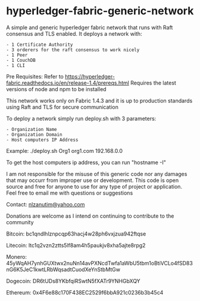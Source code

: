 # hyperledger-fabric-generic-network

A simple and generic hyperledger fabric network that runs with Raft consensus and TLS enabled.
It deploys a network with:

    - 1 Certificate Authority
    - 3 orderers for the raft consensus to work nicely
    - 1 Peer
    - 1 CouchDB
    - 1 CLI


Pre Requisites:
Refer to https://hyperledger-fabric.readthedocs.io/en/release-1.4/prereqs.html 
Requires the latest versions of node and npm to be installed

This network works only on Fabric 1.4.3 and it is up to production standards using Raft and TLS for secure communication

To deploy a network simply run deploy.sh with 3 parameters:

    - Organization Name
    - Organization Domain 
    - Host computers IP Address

Example:
./deploy.sh Org1 org1.com 192.168.0.0

To get the host computers ip address, you can run "hostname -I"

I am not responsible for the misuse of this generic code nor any damages that may occurr from improper use or development. 
This code is open source and free for anyone to use for any type of project or application.
Feel free to email me with questions or suggestions

Contact:
nlzanutim@yahoo.com

Donations are welcome as I intend on continuing to contribute to the community


Bitcoin: bc1qndlhlznpcqp63hacj4w28ph6vxjzua942ftqse


Litecoin: ltc1q2vzn2ztts5lf8am4h5paukjv8xha5ajte8rpg2


Monero: 45yWqAH7ynhGUXtwx2nuNn14avPXNcdTwfa1aWbU5tbm1oBtiVCLo4fSD83nG6K5JeC1kwtLRbWqsadtCuodXeYnStbMtGw


Dogecoin: DR6tUDs8YKbfqiRSwtN5fXATr9YNHGbXQY


Ethereum: 0x4F6e88c170F438EC2529f6bbA921c0236b3b45c4